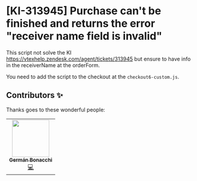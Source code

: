 # [KI-313945] Purchase can't be finished and returns the error "receiver name field is invalid"

This script not solve the KI https://vtexhelp.zendesk.com/agent/tickets/313945 but ensure to have info in the receiverName at the orderForm.

You need to add the script to the checkout at the `checkout6-custom.js`.


## Contributors ✨

Thanks goes to these wonderful people:

<!-- ALL-CONTRIBUTORS-LIST:START - Do not remove or modify this section -->
<!-- prettier-ignore-start -->
<!-- markdownlint-disable -->
<table>
  <tr>
    <td align="center"><a href="https://github.com/germanBonacchi"><img src="https://avatars.githubusercontent.com/u/55905671?v=4" width="100px;" alt=""/><br /><sub><b>Germán Bonacchi</b></sub></a><br /><a href="https://github.com/vtex-apps/KI-313945/commits?author=germanBonacchi" title="Code">💻</a></td>
</tr>
</table>
